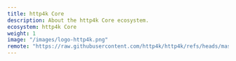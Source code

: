 ```yaml
---
title: http4k Core
description: About the http4k Core ecosystem.
ecosystem: http4k Core
weight: 1
image: "/images/logo-http4k.png"
remote: "https://raw.githubusercontent.com/http4k/http4k/refs/heads/master/core/README.md"
---
```

